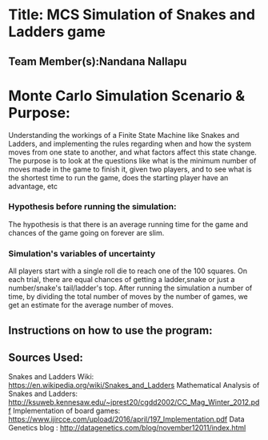 


# Title: MCS Simulation of Snakes and Ladders game 

## Team Member(s):Nandana Nallapu


# Monte Carlo Simulation Scenario & Purpose:
Understanding the workings of a Finite State Machine like Snakes and Ladders, and implementing the rules regarding when and how the system moves from one state to another, and what factors affect this state change. The purpose is to look at the questions like what is the minimum number of moves made in the game to finish it, given two players, and to see what is the shortest time to run the game, does the starting player have an advantage, etc

### Hypothesis before running the simulation:

The hypothesis is that there is an average running time for the game and chances of the game going on forever are slim. 

### Simulation's variables of uncertainty

All players start with a single roll die to reach one of the 100 squares. On each trial, there are equal chances of getting a ladder,snake or just a number/snake's tail/ladder's top. After running the simulation a number of time, by dividing the total number of moves by the number of games, we get an estimate for the average number of moves. 

## Instructions on how to use the program:


## Sources Used:
Snakes and Ladders Wiki: https://en.wikipedia.org/wiki/Snakes_and_Ladders
Mathematical Analysis of Snakes and Ladders: http://ksuweb.kennesaw.edu/~jprest20/cgdd2002/CC_Mag_Winter_2012.pdf
Implementation of board games: https://www.ijircce.com/upload/2016/april/197_Implementation.pdf
Data Genetics blog :  http://datagenetics.com/blog/november12011/index.html

